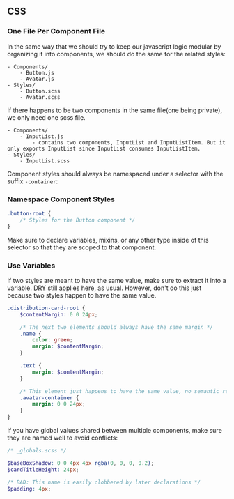 ## CSS

### One File Per Component File

In the same way that we should try to keep our javascript logic modular by organizing it into components, we should do the same for the related styles:

```
- Components/
	- Button.js
	- Avatar.js
- Styles/
	- Button.scss
	- Avatar.scss
```

If there happens to be two components in the same file(one being private), we only need one scss file.

```
- Components/
	- InputList.js
		- contains two components, InputList and InputListItem. But it only exports InputList since InputList consumes InputListItem.
- Styles/
	- InputList.scss

```
Component styles should always be namespaced under a selector with the suffix `-container`:

### Namespace Component Styles

```scss
.button-root {
	/* Styles for the Button component */
}
```

Make sure to declare variables, mixins, or any other type inside of this selector so that they are scoped to that component.

### Use Variables

If two styles are meant to have the same value, make sure to extract it into a variable. [DRY](https://en.wikipedia.org/wiki/Don%27t_repeat_yourself) still applies here, as usual. However, don't do this just because two styles happen to have the same value.

```scss
.distribution-card-root {
	$contentMargin: 0 0 24px;

	/* The next two elements should always have the same margin */
	.name {
		color: green;
		margin: $contentMargin;
	}

	.text {
		margin: $contentMargin;
	}

	/* This element just happens to have the same value, no semantic relation */
	.avatar-container {
		margin: 0 0 24px;
	}
}
```

If you have global values shared between multiple components, make sure they are named well to avoid conflicts:

```scss
/* _globals.scss */

$baseBoxShadow: 0 0 4px 4px rgba(0, 0, 0, 0.2);
$cardTitleHeight: 24px;

/* BAD: This name is easily clobbered by later declarations */
$padding: 4px;
```
